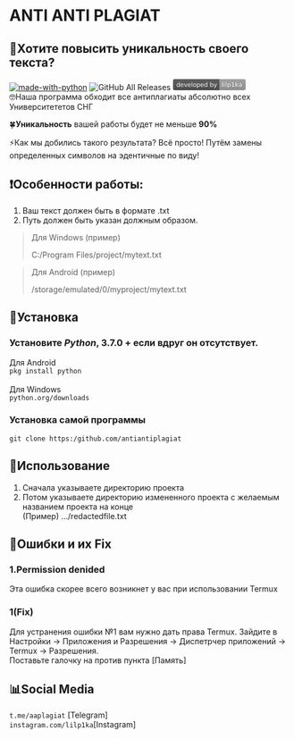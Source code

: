 # ANTI ANTI PLAGIAT 
📝Хотите повысить **уникальность** своего текста?
---
</p>

[![made-with-python](https://img.shields.io/badge/Made%20with-Python-1f425f.svg)](https://www.python.org/)
<img alt="GitHub All Releases" src="https://img.shields.io/github/downloads/lilp1ka/antiantiplagiat/total?color=%239cf">
<svg xmlns="http://www.w3.org/2000/svg" xmlns:xlink="http://www.w3.org/1999/xlink" width="130" height="20" role="img" aria-label="developed by: lilp1ka"><title>developed by: lilp1ka</title><linearGradient id="s" x2="0" y2="100%"><stop offset="0" stop-color="#bbb" stop-opacity=".1"/><stop offset="1" stop-opacity=".1"/></linearGradient><clipPath id="r"><rect width="130" height="20" rx="3" fill="#fff"/></clipPath><g clip-path="url(#r)"><rect width="83" height="20" fill="#555"/><rect x="83" width="47" height="20" fill="#9f9f9f"/><rect width="130" height="20" fill="url(#s)"/></g><g fill="#fff" text-anchor="middle" font-family="Verdana,Geneva,DejaVu Sans,sans-serif" text-rendering="geometricPrecision" font-size="110"><text aria-hidden="true" x="425" y="150" fill="#010101" fill-opacity=".3" transform="scale(.1)" textLength="730">developed by</text><text x="425" y="140" transform="scale(.1)" fill="#fff" textLength="730">developed by</text><text aria-hidden="true" x="1055" y="150" fill="#010101" fill-opacity=".3" transform="scale(.1)" textLength="370">lilp1ka</text><text x="1055" y="140" transform="scale(.1)" fill="#fff" textLength="370">lilp1ka</text></g></svg></br>
🤓Наша программа обходит все антиплагиаты абсолютно всех Университететов СНГ

🍀**Уникальность** вашей работы будет не меньше **90%**

⚡Как мы добились такого результата?
Всё просто! Путём замены определенных символов на эдентичные по виду!

## ❗Особенности работы: 
1. Ваш текст должен быть в формате .txt
2. Путь должен быть указан должным образом. 

>Для Windows (пример)
>
>C:/Program Files/project/mytext.txt

>Для Android (пример)
>
>/storage/emulated/0/myproject/mytext.txt

## 🐣Установка

### Установите _Python_, 3.7.0 + если вдруг он отсутствует.

Для Android</br>
```pkg install python```</br>
</br>
Для Windows </br>
```python.org/downloads```

### Установка самой программы 


```git clone https:/github.com/antiantiplagiat```


## 🌅Использование
1. Сначала указываете директорию проекта
2. Потом указываете директорию измененного проекта с желаемым названием проекта на конце</br>
(Пример) .../redactedfile.txt

## 🔧Ошибки и их Fix
### 1.Permission denided
Эта ошибка скорее всего возникнет у вас при использовании Termux</br>
### 1(Fix) 
Для устранения ошибки №1 вам нужно дать права Termux.
Зайдите в Настройки -> Приложения и Разрешения -> Диспетрчер приложений -> Termux -> Разрешения. </br>
Поставьте галочку на против пункта [Память]

## 📊Social Media 
```t.me/aaplagiat``` [Telegram]</br>
```instagram.com/lilp1ka```[Instagram]